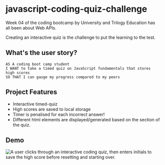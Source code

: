 # javascript-coding-quiz-challenge

Week 04 of the coding bootcamp by University and Trilogy Education has all been about Web APIs.

Creating an interactive quiz is the challenge to put the learning to the test.

## What's the user story?

```
AS A coding boot camp student
I WANT to take a timed quiz on JavaScript fundamentals that stores high scores
SO THAT I can gauge my progress compared to my peers
```
## Project Features

- Interactive timed-quiz
- High scores are saved to local storage
- Timer is penalised for each incorrect answer!
- Different html elements are displayed/generated based on the section of the quiz.

## Demo

![A user clicks through an interactive coding quiz, then enters initials to save the high score before resetting and starting over.](./assets/images/coding-quiz.gif)
